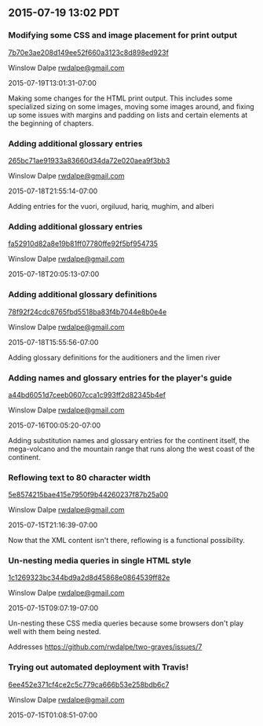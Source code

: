 ## 2015-07-19 13:02 PDT

### Modifying some CSS and image placement for print output

[7b70e3ae208d149ee52f660a3123c8d898ed923f](https://github.com/rwdalpe/two-graves/commit/7b70e3ae208d149ee52f660a3123c8d898ed923f)

Winslow Dalpe <rwdalpe@gmail.com>

2015-07-19T13:01:31-07:00

Making some changes for the HTML print output. This includes
some specialized sizing on some images, moving some images around,
and fixing up some issues with margins and padding on lists and
certain elements at the beginning of chapters.

### Adding additional glossary entries

[265bc71ae91933a83660d34da72e020aea9f3bb3](https://github.com/rwdalpe/two-graves/commit/265bc71ae91933a83660d34da72e020aea9f3bb3)

Winslow Dalpe <rwdalpe@gmail.com>

2015-07-18T21:55:14-07:00

Adding entries for the vuori, orgiluud, hariq, mughim, and alberi

### Adding additional glossary entries

[fa52910d82a8e19b81ff07780ffe92f5bf954735](https://github.com/rwdalpe/two-graves/commit/fa52910d82a8e19b81ff07780ffe92f5bf954735)

Winslow Dalpe <rwdalpe@gmail.com>

2015-07-18T20:05:13-07:00


### Adding additional glossary definitions

[78f92f24cdc8765fbd5518ba83f4b7044e8b0e4e](https://github.com/rwdalpe/two-graves/commit/78f92f24cdc8765fbd5518ba83f4b7044e8b0e4e)

Winslow Dalpe <rwdalpe@gmail.com>

2015-07-18T15:55:56-07:00

Adding glossary definitions for the auditioners and the limen river

### Adding names and glossary entries for the player's guide

[a44bd6051d7ceeb0607cca1c993ff2d82345b4ef](https://github.com/rwdalpe/two-graves/commit/a44bd6051d7ceeb0607cca1c993ff2d82345b4ef)

Winslow Dalpe <rwdalpe@gmail.com>

2015-07-16T00:05:20-07:00

Adding substitution names and glossary entries for the continent itself,
the mega-volcano and the mountain range that runs along the west coast
of the continent.

### Reflowing text to 80 character width

[5e8574215bae415e7950f9b44260237f87b25a00](https://github.com/rwdalpe/two-graves/commit/5e8574215bae415e7950f9b44260237f87b25a00)

Winslow Dalpe <rwdalpe@gmail.com>

2015-07-15T21:16:39-07:00

Now that the XML content isn't there, reflowing is a functional
possibility.

### Un-nesting media queries in single HTML style

[1c1269323bc344bd9a2d8d45868e0864539ff82e](https://github.com/rwdalpe/two-graves/commit/1c1269323bc344bd9a2d8d45868e0864539ff82e)

Winslow Dalpe <rwdalpe@gmail.com>

2015-07-15T09:07:19-07:00

Un-nesting these CSS media queries because some browsers don't play
well with them being nested.

Addresses https://github.com/rwdalpe/two-graves/issues/7

### Trying out automated deployment with Travis!

[6ee452e371cf4ce2c5c779ca666b53e258bdb6c7](https://github.com/rwdalpe/two-graves/commit/6ee452e371cf4ce2c5c779ca666b53e258bdb6c7)

Winslow Dalpe <rwdalpe@gmail.com>

2015-07-15T01:08:51-07:00

